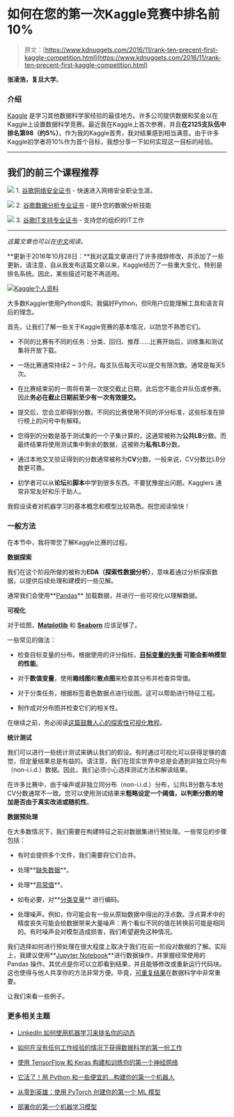 # 如何在您的第一次Kaggle竞赛中排名前10%

> 原文：[https://www.kdnuggets.com/2016/11/rank-ten-precent-first-kaggle-competition.html](https://www.kdnuggets.com/2016/11/rank-ten-precent-first-kaggle-competition.html)

**张凌浩，复旦大学**。

### 介绍

[Kaggle](https://www.kaggle.com/) 是学习其他数据科学家经验的最佳地方。许多公司提供数据和奖金以在Kaggle上设置数据科学竞赛。最近我在Kaggle上首次参赛，并且**在2125支队伍中排名第98（约5%）**。作为我的Kaggle首秀，我对结果感到相当满意。由于许多Kaggle初学者将10%作为首个目标，我想分享一下如何实现这一目标的经验。

* * *

## 我们的前三个课程推荐

![](../Images/0244c01ba9267c002ef39d4907e0b8fb.png) 1\. [谷歌网络安全证书](https://www.kdnuggets.com/google-cybersecurity) - 快速进入网络安全职业生涯。

![](../Images/e225c49c3c91745821c8c0368bf04711.png) 2\. [谷歌数据分析专业证书](https://www.kdnuggets.com/google-data-analytics) - 提升您的数据分析技能

![](../Images/0244c01ba9267c002ef39d4907e0b8fb.png) 3\. [谷歌IT支持专业证书](https://www.kdnuggets.com/google-itsupport) - 支持您的组织的IT工作

* * *

*这篇文章也可以在[中文](https://dnc1994.com/2016/04/rank-10-percent-in-first-kaggle-competition/)阅读。*

**更新于2016年10月28日：**我对这篇文章进行了许多措辞修改，并添加了一些更新。请注意，自从我发布这篇文章以来，Kaggle经历了一些重大变化，特别是排名系统。因此，某些描述可能不再适用。

[![Kaggle个人资料](../Images/825b26f93f6aec236dc71f058aed8992.png)](http://7xlo8f.com1.z0.glb.clouddn.com/blog-kaggle_profile.png)

大多数Kaggler使用Python或R。我偏好Python，但R用户应能理解工具和语言背后的理念。

首先，让我们了解一些关于Kaggle竞赛的基本情况，以防您不熟悉它们。

+   不同的比赛有不同的任务：分类、回归、推荐……比赛开始后，训练集和测试集将开放下载。

+   一场比赛通常持续2 ~ 3个月。每支队伍每天可以提交有限次数。通常是每天5次。

+   在比赛结束前的一周将有第一次提交截止日期，此后您不能合并队伍或参赛。因此**务必在截止日期前至少有一次有效提交。**

+   提交后，您会立即得到分数。不同的比赛使用不同的评分标准，这些标准在排行榜上的问号中有解释。

+   您得到的分数是基于测试集的一个子集计算的，这通常被称为**公共LB**分数。而最终结果将使用测试集中剩余的数据，这被称为**私有LB**分数。

+   通过本地交叉验证得到的分数通常被称为**CV**分数。一般来说，CV分数比LB分数更可靠。

+   初学者可以从**论坛**和**脚本**中学到很多东西。不要犹豫提出问题。Kagglers 通常非常友好和乐于助人。

我假设读者对机器学习的基本概念和模型比较熟悉。祝您阅读愉快！

### 一般方法

在本节中，我将带您了解Kaggle比赛的过程。

**数据探索**

我们在这个阶段所做的被称为**EDA（探索性数据分析）**，意味着通过分析探索数据，以提供后续处理和建模的一些见解。

通常我们会使用**[Pandas](http://pandas.pydata.org/)** 加载数据，并进行一些可视化以理解数据。

**可视化**

对于绘图，**[Matplotlib](http://matplotlib.org/)** 和 **[Seaborn](https://stanford.edu/~mwaskom/software/seaborn/)** 应该足够了。

一些常见的做法：

+   检查目标变量的分布。根据使用的评分指标，**[目标变量的失衡](http://ieeexplore.ieee.org/stamp/stamp.jsp?arnumber=5128907) 可能会影响模型的性能**。

+   对于**数值变量**，使用**箱线图**和**散点图**来检查其分布并检查异常值。

+   对于分类任务，根据标签着色数据点进行绘图。这可以帮助进行特征工程。

+   制作成对分布图并检查它们的相关性。

在继续之前，务必阅读[这篇鼓舞人心的探索性可视化教程](https://www.kaggle.com/benhamner/d/uciml/iris/python-data-visualizations)。

**统计测试**

我们可以进行一些统计测试来确认我们的假设。有时通过可视化可以获得足够的直觉，但定量结果总是有益的。请注意，我们在现实世界中总是会遇到非独立同分布（non-i.i.d.）数据。因此，我们必须小心选择测试方法和解读结果。

在许多比赛中，由于噪声或非独立同分布（non-i.i.d.）分布，公共LB分数与本地CV分数通常不一致。您可以使用测试结果来**粗略设定一个阈值，以判断分数的增加是否由于真实改进或随机性**。

**数据预处理**

在大多数情况下，我们需要在构建特征之前对数据集进行预处理。一些常见的步骤包括：

+   有时会提供多个文件，我们需要将它们合并。

+   处理**[缺失数据](https://en.wikipedia.org/wiki/Missing_data)**。

+   处理**[异常值](https://en.wikipedia.org/wiki/Outlier)**。

+   如有必要，对**[分类变量](https://en.wikipedia.org/wiki/Categorical_variable)** 进行编码。

+   处理噪声。例如，你可能会有一些从原始数据中得出的浮点数。浮点算术中的精度丧失可能会给数据带来大量噪声：两个看似不同的值在转换前可能是相同的。有时噪声会对模型造成损害，我们希望避免这种情况。

我们选择如何进行预处理在很大程度上取决于我们在前一阶段对数据的了解。实际上，我建议使用**[Jupyter Notebook](http://ipython.org/notebook.html)**进行数据操作，并掌握经常使用的 Pandas 操作。其优点是你可以立即看到结果，并且能够修改或重新运行代码块。这也使得与他人共享你的方法非常方便。毕竟，[可重复结果](https://en.wikipedia.org/wiki/Reproducibility)在数据科学中非常重要。

让我们来看一些例子。

### 更多相关主题

+   [LinkedIn 如何使用机器学习来排名你的动态](https://www.kdnuggets.com/2022/11/linkedin-uses-machine-learning-rank-feed.html)

+   [如何在没有任何工作经验的情况下获得数据科学的第一份工作](https://www.kdnuggets.com/2021/02/first-job-data-science-without-work-experience.html)

+   [使用 TensorFlow 和 Keras 构建和训练你的第一个神经网络](https://www.kdnuggets.com/2023/05/building-training-first-neural-network-tensorflow-keras.html)

+   [它活了！用 Python 和一些便宜的…构建你的第一个机器人](https://www.kdnuggets.com/2023/06/manning-build-first-robots-python-cheap-basic-components.html)

+   [从零到英雄：使用 PyTorch 创建你的第一个 ML 模型](https://www.kdnuggets.com/from-zero-to-hero-create-your-first-ml-model-with-pytorch)

+   [部署你的第一个机器学习模型](https://www.kdnuggets.com/deploying-your-first-machine-learning-model)
